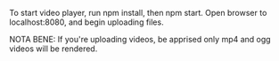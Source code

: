 To start video player, run npm install, then npm start. Open browser to localhost:8080, and begin uploading files. 

NOTA BENE: If you're uploading videos, be apprised only mp4 and ogg videos will be rendered. 
